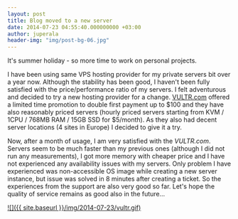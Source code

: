 ```yaml
---
layout: post
title: Blog moved to a new server
date: 2014-07-23 04:55:40.000000000 +03:00
author: juperala
header-img: "img/post-bg-06.jpg"
---
```


It's summer holiday - so more time to work on personal projects.

I have been using same VPS hosting provider for my private servers bit over a year now. Although the stability has been good, I haven't been fully satisfied with the price/performance ratio of my servers. I felt adventurous and decided to try a new hosting provider for a change. [VULTR.com](http://www.vultr.com/?ref=6806944) offered a limited time promotion to double first payment up to $100 and they have also reasonably priced servers (hourly priced servers starting from KVM / 1CPU / 768MB RAM / 15GB SSD for $5/month). As they also had decent server locations (4 sites in Europe) I decided to give it a try.

Now, after a month of usage, I am very satisfied with the *VULTR.com*. Servers seem to be much faster than my previous ones (although I did not run any measurements), I got more memory with cheaper price and I have not experienced any availability issues with my servers. Only problem I have experienced was non-accessible OS image while creating a new server instance, but issue was solved in 8 minutes after creating a ticket. So the experiences from the support are also very good so far. Let's hope the quality of service remains as good also in the future...

[![]({{ site.baseurl }}/img/2014-07-23/vultr.gif)](http://www.vultr.com/?ref=6806944)
